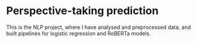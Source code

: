 # Perspective-taking prediction
This is the NLP project, where I have analysed and preprocessed data, and built pipelines for logistic regression and RoBERTa models.
